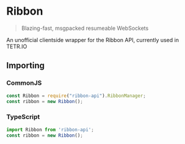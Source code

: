 # Ribbon

> Blazing-fast, msgpacked resumeable WebSockets

An unofficial clientside wrapper for the Ribbon API, currently used in TETR.IO

## Importing

### CommonJS

```js
const Ribbon = require("ribbon-api").RibbonManager;
const ribbon = new Ribbon();
```

### TypeScript

```ts
import Ribbon from 'ribbon-api';
const ribbon = new Ribbon();
```
